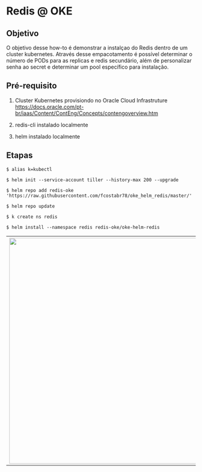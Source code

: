 # Redis @ OKE

## Objetivo

O objetivo desse how-to é demonstrar a instalçao do Redis dentro de um cluster kubernetes. Através desse empacotamento é possível determinar o número de PODs para as replicas e redis secundário, além de personalizar senha ao secret e determinar um pool específico para instalação. 

## Pré-requisito

1. Cluster Kubernetes provisiondo no Oracle Cloud Infrastruture <br>
   https://docs.oracle.com/pt-br/iaas/Content/ContEng/Concepts/contengoverview.htm

2. redis-cli instalado localmente

3. helm instalado localmente


## Etapas


```
$ alias k=kubectl
```

```
$ helm init --service-account tiller --history-max 200 --upgrade
```

```
$ helm repo add redis-oke 'https://raw.githubusercontent.com/fcostabr78/oke_helm_redis/master/'
```

```
$ helm repo update
```

```
$ k create ns redis
```

```
$ helm install --namespace redis redis-oke/oke-helm-redis 
```

<table>
    <tbody>
        <tr>
        <th><img align="left" width="600" src="https://objectstorage.us-ashburn-1.oraclecloud.com/n/idsvh8rxij5e/b/imagens_git/o/Screenshot%20from%202021-03-12%2001-13-05.png"/></th>
        </tr>
    </tbody>
</table>




